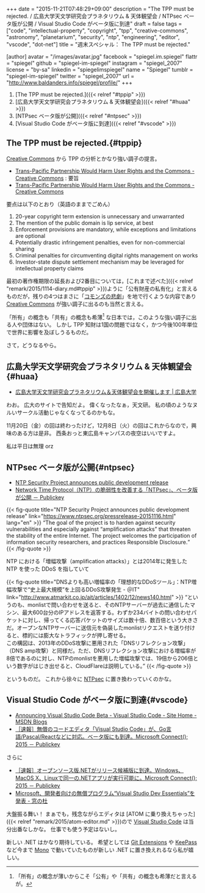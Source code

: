 +++
date = "2015-11-21T07:48:29+09:00"
description = "The TPP must be rejected. / 広島大学天文学研究会プラネタリウム & 天体観望会 / NTPsec ベータ版が公開 / Visual Studio Code がベータ版に到達"
draft = false
tags = ["code", "intellectual-property", "copyright", "tpp", "creative-commons", "astronomy", "planetarium", "security", "ntp", "engineering", "editor", "vscode", "dot-net"]
title = "週末スペシャル： The TPP must be rejected."

[author]
  avatar = "/images/avatar.jpg"
  facebook = "spiegel.im.spiegel"
  flattr = "spiegel"
  github = "spiegel-im-spiegel"
  instagram = "spiegel_2007"
  license = "by-sa"
  linkedin = "spiegelimspiegel"
  name = "Spiegel"
  tumblr = "spiegel-im-spiegel"
  twitter = "spiegel_2007"
  url = "http://www.baldanders.info/spiegel/profile/"
+++

1. [The TPP must be rejected.]({{< relref "#tppip" >}})
1. [広島大学天文学研究会プラネタリウム & 天体観望会]({{< relref "#huaa" >}})
1. [NTPsec ベータ版が公開]({{< relref "#ntpsec" >}})
1. [Visual Studio Code がベータ版に到達]({{< relref "#vscode" >}})

## The TPP must be rejected.{#tppip}

[Creative Commons] から TPP の分析とかなり強い調子の提言。

- [Trans-Pacific Partnership Would Harm User Rights and the Commons - Creative Commons](http://creativecommons.org/weblog/entry/46455) : 要旨
- [Trans-Pacific Partnership Would Harm User Rights and the Commons - Creative Commons](https://creativecommons.org/campaigns/trans-pacific-partnership-would-harm-user-rights-and-the-commons)

要点は以下のとおり（英語のままでごめん）

1. 20-year copyright term extension is unnecessary and unwarranted
2. The mention of the public domain is lip service, at best
3. Enforcement provisions are mandatory, while exceptions and limitations are optional
4. Potentially drastic infringement penalties, even for non-commercial sharing
5. Criminal penalties for circumventing digital rights management on works
6. Investor-state dispute settlement mechanism may be leveraged for intellectual property claims

最初の著作権期限の延長および2番目については，[これまで述べた]({{< relref "remark/2015/1114-diary.md#tppip" >}})ように「公有財産の私有化」と言えるものだが，残りの4つはまさに「[コモンズの悲劇](https://ja.wikipedia.org/wiki/%E3%82%B3%E3%83%A2%E3%83%B3%E3%82%BA%E3%81%AE%E6%82%B2%E5%8A%87)」を地で行くような内容であり [Creative Commons] が強い調子に出るのも当然と言える。

「所有」の概念も「共有」の概念も希薄[^a] な日本では，このような強い調子に出る人や団体はない。
しかし TPP 知財は1国の問題ではなく，かつ今後100年単位で世界に影響を及ぼしうるものだ。

[^a]: 「所有」の概念が薄いからこそ「公有」や「共有」の概念も希薄だと言えるが。

さて，どうなるやら。

## 広島大学天文学研究会プラネタリウム & 天体観望会{#huaa}

- [広島大学天文学研究会プラネタリウム＆天体観望会を開催します | 広島大学](http://hiroshima-u.jp/moto/news/2015-11-13-1057)

わお。
広大のサイトで告知だよ。
偉くなったなぁ，天文研。
私の頃のようなヌルいサークル活動じゃなくなってるのかもな。

11月20日（金）の回は終わったけど，12月8日（火）の回はこれからなので，興味のある方は是非。
西条おっと東広島キャンパスの夜空はいいですよ。

私は平日は無理 orz

## NTPsec ベータ版が公開{#ntpsec}

- [NTP Security Project announces public development release](https://www.ntpsec.org/pressrelease-20151116.html)
- [Network Time Protocol（NTP）の脆弱性を改善する「NTPsec」、ベータ版が公開 － Publickey](http://www.publickey1.jp/blog/15/ntpsec09.html)

{{< fig-quote title="NTP Security Project announces public development release" link="https://www.ntpsec.org/pressrelease-20151116.html" lang="en" >}}
<q>The goal of the project is to harden against security vulnerabilities and especially against “amplification attacks” that threaten the stability of the entire Internet. The project welcomes the participation of information security researchers, and practices Responsible Disclosure.</q>
{{< /fig-quote >}}

NTP における「増幅攻撃（amplification attacks）」とは2014年に発生した NTP を使った DDoS を指していて

{{< fig-quote title="DNSよりも高い増幅率の「理想的なDDoSツール」：NTP増幅攻撃で“史上最大規模”を上回るDDoS攻撃発生 - ＠IT" link="http://www.atmarkit.co.jp/ait/articles/1402/12/news140.html" >}}
<q>というのも、monlistで問い合わせを送ると、そのNTPサーバーが過去に通信したマシン、最大600台分のIPアドレスを返答する。わずか234バイトの問い合わせパケットに対し、帰ってくる応答パケットのサイズは数十倍、数百倍という大きさだ。オープンなNTPサーバーに送信元を偽装したmonlistリクエストを送り付けると、標的には膨大なトラフィックが押し寄せる。<br>
この構図は、2013年のDDoS攻撃に悪用された「DNSリフレクション攻撃」（DNS amp攻撃）と同様だ。ただ、DNSリフレクション攻撃における増幅率が8倍であるのに対し、NTPのmonlistを悪用した増幅攻撃では、19倍から206倍という数字がはじき出せると、CloudFlareは説明している。</q>
{{< /fig-quote >}}

というものだ。
これから徐々に [NTPsec] に置き換わっていくのかな。

## Visual Studio Code がベータ版に到達{#vscode}

- [Announcing Visual Studio Code Beta - Visual Studio Code - Site Home - MSDN Blogs](http://blogs.msdn.com/b/vscode/archive/2015/11/17/announcing-visual-studio-code-beta.aspx)
- [［速報］無償のコードエディタ「Visual Studio Code」が、Go言語/Pascal/Reactなどに対応。ベータ版にも到達。Microsoft Connect(); 2015 － Publickey](http://www.publickey1.jp/blog/15/visual_studio_code_go_pascal.html)

さらに

- [［速報］オープンソース版.NETがリリース候補版に到達。Windows、MacOS X、Linuxで同一の.NETアプリが実行可能に。Microsoft Connect(); 2015 － Publickey](http://www.publickey1.jp/blog/15/netwindowsmacos_xlinux.html)
- [Microsoft、開発者向けの無償プログラム“Visual Studio Dev Essentials”を発表 - 窓の杜](http://www.forest.impress.co.jp/docs/news/20151119_731485.html)

大盤振る舞い！ まぁでも，残念ながらエディタは [ATOM に乗り換えちゃった]({{< relref "remark/2015/atom-editor.md" >}})ので [Visual Studio Code] は当分出番なしかな。
仕事でも使う予定はないし。

新しい .NET はかなり期待している。
希望としては [Git Extensions](http://gitextensions.github.io/) や [KeePass](http://keepass.info/) など今まで [Mono](http://www.mono-project.com/) で動いていたものが新しい .NET に置き換えれるなら私が嬉しい。

[Creative Commons]: http://creativecommons.org/ "Creative Commons"
[NTPsec]: https://www.ntpsec.org/ "Welcome to NTPsec"
[Visual Studio Code]: https://code.visualstudio.com/ "Visual Studio Code - Code Editing. Redefined."
